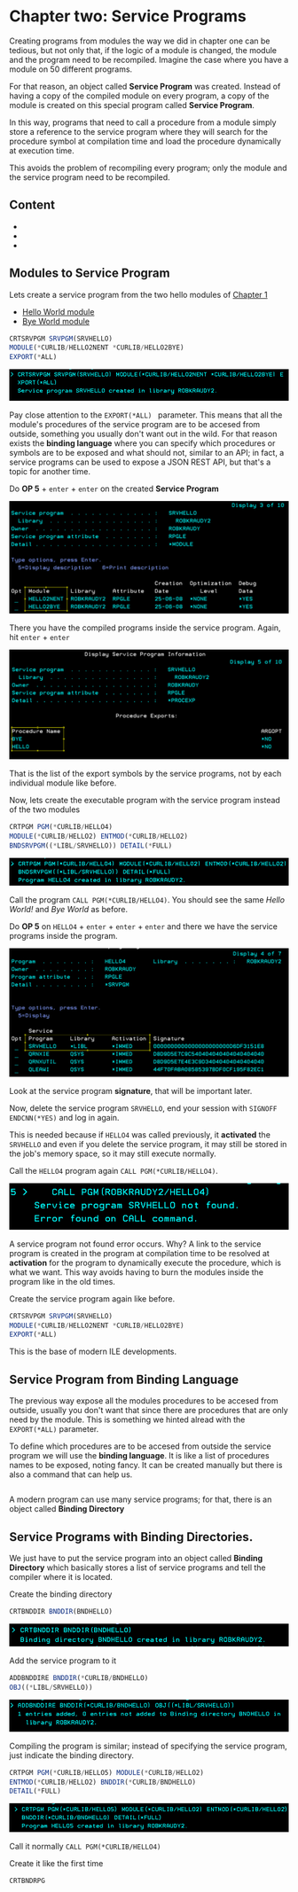 # Chapter two: Service Programs

Creating programs from modules the way we did in chapter one can be tedious, but not only that, if the logic of a module is changed, the module and the program need to be recompiled. Imagine the case where you have a module on 50 different programs.

For that reason, an object called **Service Program** was created. Instead of having a copy of the compiled module on every program, a copy of the module is created on this special program called **Service Program**. 

In this way, programs that need to call a procedure from a module simply store a reference to the service program where they will search for the procedure symbol at compilation time and load the procedure dynamically at execution time. 

This avoids the problem of recompiling every program; only the module and the service program need to be recompiled.

## Content
- []()
- []()
- []()

## Modules to Service Program

Lets create a service program from the two hello modules of [Chapter 1](../chapter_1/chapter_1.md)

- [Hello World module](./ch1_qrpglesrc/hello2.nomain.module.rpgle#L7)
- [Bye World module](./ch1_qrpglesrc/bye.nomain.module.rpgle#L7)

```js
CRTSRVPGM SRVPGM(SRVHELLO)                            
MODULE(*CURLIB/HELLO2NENT *CURLIB/HELLO2BYE)
EXPORT(*ALL)                                
```
<div style="text-align: center;">
  <img src="../images/chapter_2/created_srvpgmhello.png" alt="created_srvpgmhello" style="display: inline-block;">
</div>

Pay close attention to the `EXPORT(*ALL) ` parameter. This means that all the module's procedures of the service program are to be accesed from outside, something you usually don't want out in the wild. For that reason exists the **binding language** where you can specify which procedures or symbols are to be exposed and what should not, similar to an API; in fact, a service programs can be used to expose a JSON REST API, but that's a topic for another time.

Do **OP 5** + `enter` + `enter` on the created **Service Program** 
<div style="text-align: center;">
  <img src="../images/chapter_2/modules_inside_srvpgm.png" alt="modules_inside_srvpgm" style="display: inline-block;">
</div>

There you have the compiled programs inside the service program. Again, hit `enter` + `enter`

<div style="text-align: center;">
  <img src="../images/chapter_2/srvpgm_symbols.png" alt="srvpgm_symbols" style="display: inline-block;">
</div>

That is the list of the export symbols by the service programs, not by each individual module like before.

Now, lets create the executable program with the service program instead of the two modules

```js
CRTPGM PGM(*CURLIB/HELLO4)        
MODULE(*CURLIB/HELLO2) ENTMOD(*CURLIB/HELLO2)     
BNDSRVPGM((*LIBL/SRVHELLO)) DETAIL(*FULL)              
```

<div style="text-align: center;">
  <img src="../images/chapter_2/program_from_srvpgm.png" alt="program_from_srvpgm" style="display: inline-block;">
</div>

Call the program `CALL PGM(*CURLIB/HELLO4)`. You should see the same *Hello World!* and *Bye World* as before.

Do **OP 5** on `HELLO4` + `enter` + `enter` + `enter` and there we have the service programs inside the program.

<div style="text-align: center;">
  <img src="../images/chapter_2/srvpgm_inside_pgm.png" alt="srvpgm_inside_pgm" style="display: inline-block;">
</div>

Look at the service program **signature**, that will be important later. 

Now, delete the service program `SRVHELLO`, end your session with `SIGNOFF ENDCNN(*YES)` and log in again. 

This is needed because if `HELLO4` was called previously, it **activated** the `SRVHELLO` and even if you delete the service program, it may still be stored in the job's memory space, so it may still execute normally.

Call the `HELLO4` program again `CALL PGM(*CURLIB/HELLO4)`. 

<div style="text-align: center;">
  <img src="../images/chapter_2/srvpgm_notfound.png" alt="srvpgm_notfound" style="display: inline-block;">
</div>

A service program not found error occurs. Why? A link to the service program is created in the program at compilation time to be resolved at **activation** for the program to dynamically execute the procedure, which is what we want. This way avoids having to burn the modules inside the program like in the old times.

Create the service program again like before.
```js
CRTSRVPGM SRVPGM(SRVHELLO)                            
MODULE(*CURLIB/HELLO2NENT *CURLIB/HELLO2BYE)
EXPORT(*ALL)                                
```

This is the base of modern ILE developments.


## Service Program from Binding Language

The previous way expose all the modules procedures to be accesed from outside, usually you don't want that since there are procedures that are only need by the module. This is something we hinted alread with the `EXPORT(*ALL)` parameter.

To define which procedures are to be accesed from outside the service program we will use the **binding language**. It is like a list of procedures names to be exposed, noting fancy. It can be created manually but there is also a command that can help us.

```js

```

A modern program can use many service programs; for that, there is an object called **Binding Directory** 

## Service Programs with Binding Directories.

We just have to put the service program into an object called **Binding Directory** which basically stores a list of service programs and tell the compiler where it is located.

Create the binding directory
```js
CRTBNDDIR BNDDIR(BNDHELLO)
```
<div style="text-align: center;">
  <img src="../images/chapter_2/create_bnddir.png" alt="create_bnddir" style="display: inline-block;">
</div>

Add the service program to it
```js
ADDBNDDIRE BNDDIR(*CURLIB/BNDHELLO)
OBJ((*LIBL/SRVHELLO))
```
<div style="text-align: center;">
  <img src="../images/chapter_2/bnd_entry_added.png" alt="bnd_entry_added" style="display: inline-block;">
</div>

Compiling the program is similar; instead of specifying the service program, just indicate the binding directory.
```js
CRTPGM PGM(*CURLIB/HELLO5) MODULE(*CURLIB/HELLO2)  
ENTMOD(*CURLIB/HELLO2) BNDDIR(*CURLIB/BNDHELLO)
DETAIL(*FULL)           
```
<div style="text-align: center;">
  <img src="../images/chapter_2/pgm_from_bnddir.png" alt="pgm_from_bnddir" style="display: inline-block;">
</div>

Call it normally `CALL PGM(*CURLIB/HELLO4)`

Create it like the first time
```js
CRTBNDRPG
```

